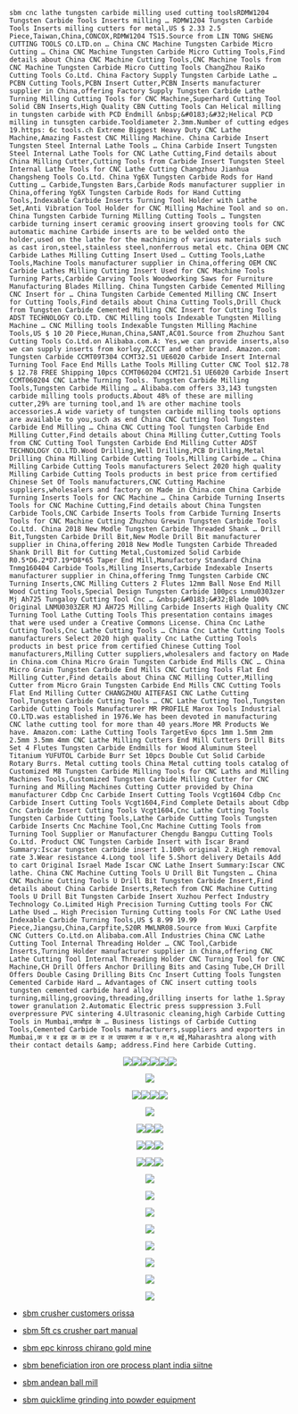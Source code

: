 
```
sbm cnc lathe tungsten carbide milling used cutting toolsRDMW1204 Tungsten Carbide Tools Inserts milling … RDMW1204 Tungsten Carbide Tools Inserts milling cutters for metal,US $ 2.33 2.5 Piece,Taiwan,China,CONCOX,RDMW1204 TS15.Source from LIN TONG SHENG CUTTING TOOLS CO.LTD.on … China CNC Machine Tungsten Carbide Micro Cutting … China CNC Machine Tungsten Carbide Micro Cutting Tools,Find details about China CNC Machine Cutting Tools,CNC Machine Tools from CNC Machine Tungsten Carbide Micro Cutting Tools ChangZhou RaiKo Cutting Tools Co.Ltd. China Factory Supply Tungsten Carbide Lathe … PCBN Cutting Tools,PCBN Insert Cutter,PCBN Inserts manufacturer supplier in China,offering Factory Supply Tungsten Carbide Lathe Turning Milling Cutting Tools for CNC Machine,Superhard Cutting Tool Solid CBN Inserts,High Quality CBN Cutting Tools Can Helical milling in tungsten carbide with PCD Endmill &nbsp;&#0183;&#32;Helical PCD milling in tunsgten carbide.Tooldiameter 2.3mm.Number of cutting edges 19.https: 6c tools.ch Extreme Biggest Heavy Duty CNC Lathe Machine,Amazing Fastest CNC Milling Machine. China Carbide Insert Tungsten Steel Internal Lathe Tools … China Carbide Insert Tungsten Steel Internal Lathe Tools for CNC Lathe Cutting,Find details about China Milling Cutter,Cutting Tools from Carbide Insert Tungsten Steel Internal Lathe Tools for CNC Lathe Cutting Changzhou Jianhua Changsheng Tools Co.Ltd. China Yg6X Tungsten Carbide Rods for Hand Cutting … Carbide,Tungsten Bars,Carbide Rods manufacturer supplier in China,offering Yg6X Tungsten Carbide Rods for Hand Cutting Tools,Indexable Carbide Inserts Turning Tool Holder with Lathe Set,Anti Vibration Tool Holder for CNC Milling Machine Tool and so on. China Tungsten Carbide Turning Milling Cutting Tools … Tungsten carbide turning insert ceramic grooving insert grooving tools for CNC automatic machine Carbide inserts are to be welded onto the holder,used on the lathe for the machining of various materials such as cast iron,steel,stainless steel,nonferrous metal etc. China OEM CNC Carbide Lathes Milling Cutting Insert Used … Cutting Tools,Lathe Tools,Machine Tools manufacturer supplier in China,offering OEM CNC Carbide Lathes Milling Cutting Insert Used for CNC Machine Tools Turning Parts,Carbide Carving Tools Woodworking Saws for Furniture Manufacturing Blades Milling. China Tungsten Carbide Cemented Milling CNC Insert for … China Tungsten Carbide Cemented Milling CNC Insert for Cutting Tools,Find details about China Cutting Tools,Drill Chuck from Tungsten Carbide Cemented Milling CNC Insert for Cutting Tools ADST TECHNOLOGY CO.LTD. CNC Milling tools Indexable Tungsten Milling Machine … CNC Milling tools Indexable Tungsten Milling Machine Tools,US $ 10 20 Piece,Hunan,China,SANT,AC01.Source from Zhuzhou Sant Cutting Tools Co.Ltd.on Alibaba.com.A: Yes,we can provide inserts,also we can supply inserts from korloy,ZCCCT and other brand. Amazon.com: Tungsten Carbide CCMT09T304 CCMT32.51 UE6020 Carbide Insert Internal Turning Tool Face End Mills Lathe Tools Milling Cutter CNC Tool $12.78 $ 12.78 FREE Shipping 10pcs CCMT060204 CCMT21.51 UE6020 Carbide Insert CCMT060204 CNC Lathe Turning Tools. Tungsten Carbide Milling Tools,Tungsten Carbide Milling … Alibaba.com offers 33,143 tungsten carbide milling tools products.About 48% of these are milling cutter,29% are turning tool,and 1% are other machine tools accessories.A wide variety of tungsten carbide milling tools options are available to you,such as end China CNC Cutting Tool Tungsten Carbide End Milling … China CNC Cutting Tool Tungsten Carbide End Milling Cutter,Find details about China Milling Cutter,Cutting Tools from CNC Cutting Tool Tungsten Carbide End Milling Cutter ADST TECHNOLOGY CO.LTD.Wood Drilling,Well Drilling,PCB Drilling,Metal Drilling China Milling Carbide Cutting Tools,Milling Carbide … China Milling Carbide Cutting Tools manufacturers Select 2020 high quality Milling Carbide Cutting Tools products in best price from certified Chinese Set Of Tools manufacturers,CNC Cutting Machine suppliers,wholesalers and factory on Made in China.com China Carbide Turning Inserts Tools for CNC Machine … China Carbide Turning Inserts Tools for CNC Machine Cutting,Find details about China Tungsten Carbide Tools,CNC Carbide Inserts Tools from Carbide Turning Inserts Tools for CNC Machine Cutting Zhuzhou Grewin Tungsten Carbide Tools Co.Ltd. China 2018 New Modle Tungsten Carbide Threaded Shank … Drill Bit,Tungsten Carbide Drill Bit,New Modle Drill Bit manufacturer supplier in China,offering 2018 New Modle Tungsten Carbide Threaded Shank Drill Bit for Cutting Metal,Customized Solid Carbide R0.5*D6.2*D7.19*D8*65 Taper End Mill,Manufactory Standard China Tnmg160404 Carbide Tools,Milling Inserts,Carbide Indexable Inserts manufacturer supplier in China,offering Tnmg Tungsten Carbide CNC Turning Inserts,CNC Milling Cutters 2 Flutes 12mm Ball Nose End Mill Wood Cutting Tools,Special Design Tungsten Carbide 100pcs Lnmu0303zer Mj Ah725 Tungaloy Cutting Tool Cnc … &nbsp;&#0183;&#32;Blade 100% Original LNMU0303ZER MJ AH725 Milling Carbide Inserts High Quality CNC Turning Tool Lathe Cutting Tools This presentation contains images that were used under a Creative Commons License. China Cnc Lathe Cutting Tools,Cnc Lathe Cutting Tools … China Cnc Lathe Cutting Tools manufacturers Select 2020 high quality Cnc Lathe Cutting Tools products in best price from certified Chinese Cutting Tool manufacturers,Milling Cutter suppliers,wholesalers and factory on Made in China.com China Micro Grain Tungsten Carbide End Mills CNC … China Micro Grain Tungsten Carbide End Mills CNC Cutting Tools Flat End Milling Cutter,Find details about China CNC Milling Cutter,Milling Cutter from Micro Grain Tungsten Carbide End Mills CNC Cutting Tools Flat End Milling Cutter CHANGZHOU AITEFASI CNC Lathe Cutting Tool,Tungsten Carbide Cutting Tools … CNC Lathe Cutting Tool,Tungsten Carbide Cutting Tools Manufacturer MR PROFILE Marox Tools Industrial CO.LTD.was established in 1976.We has been devoted in manufacturing CNC lathe cutting tool for more than 40 years.More MR Products We have. Amazon.com: Lathe Cutting Tools TargetEvo 6pcs 1mm 1.5mm 2mm 2.5mm 3.5mm 4mm CNC Lathe Milling Cutters End Mill Cutters Drill Bits Set 4 Flutes Tungsten Carbide Endmills for Wood Aluminum Steel Titanium YUFUTOL Carbide Burr Set 10pcs Double Cut Solid Carbide Rotary Burrs. Metal cutting tools China Metal cutting tools catalog of Customized M8 Tungsten Carbide Milling Tools for CNC Laths and Milling Machines Tools,Customized Tungsten Carbide Milling Cutter for CNC Turning and Milling Machines Cutting Cutter provided by China manufacturer Cdbp Cnc Carbide Insert Cutting Tools Vcgt1604 Cdbp Cnc Carbide Insert Cutting Tools Vcgt1604,Find Complete Details about Cdbp Cnc Carbide Insert Cutting Tools Vcgt1604,Cnc Lathe Cutting Tools Tungsten Carbide Cutting Tools,Lathe Carbide Cutting Tools Tungsten Carbide Inserts Cnc Machine Tool,Cnc Machine Cutting Tools from Turning Tool Supplier or Manufacturer Chengdu Bangpu Cutting Tools Co.Ltd. Product CNC Tungsten Carbide Insert with Iscar Brand Summary:Iscar tungsten carbide insert 1.100% original 2.High removal rate 3.Wear resistance 4.Long tool life 5.Short delivery Details Add to cart Original Israel Made Iscar CNC Lathe Insert Summary:Iscar CNC lathe. China CNC Machine Cutting Tools U Drill Bit Tungsten … China CNC Machine Cutting Tools U Drill Bit Tungsten Carbide Insert,Find details about China Carbide Inserts,Retech from CNC Machine Cutting Tools U Drill Bit Tungsten Carbide Insert Xuzhou Perfect Industry Technology Co.Limited High Precision Turning Cutting tools For CNC Lathe Used … High Precision Turning Cutting tools For CNC Lathe Used Indexable Carbide Turning Tools,US $ 8.99 19.99 Piece,Jiangsu,China,Carpfite,S20R MWLNR08.Source from Wuxi Carpfite CNC Cutters Co.Ltd.on Alibaba.com.All Industries China CNC Lathe Cutting Tool Internal Threading Holder … CNC Tool,Carbide Inserts,Turning Holder manufacturer supplier in China,offering CNC Lathe Cutting Tool Internal Threading Holder CNC Turning Tool for CNC Machine,CH Drill Offers Anchor Drilling Bits and Casing Tube,CH Drill Offers Double Casing Drilling Bits Cnc Insert Cutting Tools Tungsten Cemented Carbide Hard … Advantages of CNC insert cutting tools tungsten cemented carbide hard alloy turning,milling,grooving,threading,drilling inserts for lathe 1.Spray tower granulation 2.Automatic Electric press suppression 3.Full overpressure PVC sintering 4.Ultrasonic cleaning,high Carbide Cutting Tools in Mumbai,कार्बाइड के … Business listings of Carbide Cutting Tools,Cemented Carbide Tools manufacturers,suppliers and exporters in Mumbai,क र ब इड क क टन व ल उपकरण व क र त,म बई,Maharashtra along with their contact details &amp; address.Find here Carbide Cutting. 
```

<div align="center">
  
<a rel="nofollow" href="https://m.shibang-china.com?f=github&k=sbm+cnc+lathe+tungsten+carbide+milling+used+cutting+tools"><img src="https://static.shibang-china.com/en/l.png"></a><img src="https://static.shibang-china.com/en/hw.png"><a rel="nofollow" href="https://m.shibang-china.com/product/?f=github&k=sbm+cnc+lathe+tungsten+carbide+milling+used+cutting+tools"><img src="https://static.shibang-china.com/en/p.png"></a><a rel="nofollow" href="https://m.shibang-china.com/cases/?f=github&k=sbm+cnc+lathe+tungsten+carbide+milling+used+cutting+tools"><img src="https://static.shibang-china.com/en/c.png"></a><a rel="nofollow" href="https://m.shibang-china.com/news/?f=github&k=sbm+cnc+lathe+tungsten+carbide+milling+used+cutting+tools"><img src="https://static.shibang-china.com/en/n.png"></a><a rel="nofollow" href="https://m.shibang-china.com?f=github&k=sbm+cnc+lathe+tungsten+carbide+milling+used+cutting+tools"><img src="https://static.shibang-china.com/en/m.png"></a>

<a rel="nofollow" href="https://m.shibang-china.com/product/?f=github&k=sbm+cnc+lathe+tungsten+carbide+milling+used+cutting+tools"><img src="https://static.shibang-china.com/en/b.jpg"></a>
  
<a rel="nofollow" href="https://m.shibang-china.com/solution-aggregate.html?f=github&k=sbm+cnc+lathe+tungsten+carbide+milling+used+cutting+tools"><img src="https://static.shibang-china.com/en/a.jpg"></a><a rel="nofollow" href="https://m.shibang-china.com/solution-mine.html?f=github&k=sbm+cnc+lathe+tungsten+carbide+milling+used+cutting+tools"><img src="https://static.shibang-china.com/en/m.jpg"></a><a rel="nofollow" href="https://m.shibang-china.com/solution-mill.html?f=github&k=sbm+cnc+lathe+tungsten+carbide+milling+used+cutting+tools"><img src="https://static.shibang-china.com/en/g.jpg"></a><a rel="nofollow" href="https://m.shibang-china.com/solution-epc.html?f=github&k=sbm+cnc+lathe+tungsten+carbide+milling+used+cutting+tools"><img src="https://static.shibang-china.com/en/e.jpg"></a>

<a rel="nofollow" href="https://m.shibang-china.com/product/?f=github&k=sbm+cnc+lathe+tungsten+carbide+milling+used+cutting+tools"><img src="https://static.shibang-china.com/en/a-p.png"></a>

<a rel="nofollow" href="https://m.shibang-china.com/product/crusher/c6x.html?f=github&k=sbm+cnc+lathe+tungsten+carbide+milling+used+cutting+tools"><img src="https://static.shibang-china.com/en/j.jpg"></a><a rel="nofollow" href="https://m.shibang-china.com/product/crusher/ci5x.html?f=github&k=sbm+cnc+lathe+tungsten+carbide+milling+used+cutting+tools"><img src="https://static.shibang-china.com/en/i.jpg"></a><a rel="nofollow" href="https://m.shibang-china.com/product/crusher/hst.html?f=github&k=sbm+cnc+lathe+tungsten+carbide+milling+used+cutting+tools"><img src="https://static.shibang-china.com/en/c.jpg"></a>

<a rel="nofollow" href="https://m.shibang-china.com/product/mill/mtw.html?f=github&k=sbm+cnc+lathe+tungsten+carbide+milling+used+cutting+tools"><img src="https://static.shibang-china.com/en/mtw.jpg"></a><a rel="nofollow" href="https://m.shibang-china.com/product/mill/scm.html?f=github&k=sbm+cnc+lathe+tungsten+carbide+milling+used+cutting+tools"><img src="https://static.shibang-china.com/en/scm.jpg"></a><a rel="nofollow" href="https://m.shibang-china.com/product/mill/lm.html?f=github&k=sbm+cnc+lathe+tungsten+carbide+milling+used+cutting+tools"><img src="https://static.shibang-china.com/en/lm.jpg"></a>

<a rel="nofollow" href="https://m.shibang-china.com/product/sand/vsi6x.html?f=github&k=sbm+cnc+lathe+tungsten+carbide+milling+used+cutting+tools"><img src="https://static.shibang-china.com/en/6x.jpg"></a><a rel="nofollow" href="https://m.shibang-china.com/product/sand/vu.html?f=github&k=sbm+cnc+lathe+tungsten+carbide+milling+used+cutting+tools"><img src="https://static.shibang-china.com/en/vu.jpg"></a><a rel="nofollow" href="https://m.shibang-china.com/product/mobile/klun.html?f=github&k=sbm+cnc+lathe+tungsten+carbide+milling+used+cutting+tools"><img src="https://static.shibang-china.com/en/k.jpg"></a>

<a rel="nofollow" href="https://m.shibang-china.com/cases/?f=github&k=sbm+cnc+lathe+tungsten+carbide+milling+used+cutting+tools"><img src="https://static.shibang-china.com/en/case.png"></a>

<a rel="nofollow" href="https://m.shibang-china.com/cases/aggregate/202.html?f=github&k=sbm+cnc+lathe+tungsten+carbide+milling+used+cutting+tools"><img src="https://static.shibang-china.com/en/c-1.jpg"></a>

<a rel="nofollow" href="https://m.shibang-china.com/cases/aggregate/203.html?f=github&k=sbm+cnc+lathe+tungsten+carbide+milling+used+cutting+tools"><img src="https://static.shibang-china.com/en/c-2.jpg"></a>

<a rel="nofollow" href="https://m.shibang-china.com/cases/mill/123.html?f=github&k=sbm+cnc+lathe+tungsten+carbide+milling+used+cutting+tools"><img src="https://static.shibang-china.com/en/c-3.jpg"></a>

<a rel="nofollow" href="https://m.shibang-china.com/contact_us.html?f=github&k=sbm+cnc+lathe+tungsten+carbide+milling+used+cutting+tools"><img src="https://static.shibang-china.com/en/contact.png"></a>

<a rel="nofollow" href="https://swt.shibang-china.com/?f=github&k=sbm+cnc+lathe+tungsten+carbide+milling+used+cutting+tools"><img src="https://static.shibang-china.com/en/chat.png"></a>

<a rel="nofollow" href="https://whatsapp.shibangsoft.com/WhatsApp.php?f=github&k=sbm+cnc+lathe+tungsten+carbide+milling+used+cutting+tools"><img src="https://static.shibang-china.com/en/whatsapp.png"></a>

<a rel="nofollow" href="https://m.shibang-china.com/?f=github&k=sbm+cnc+lathe+tungsten+carbide+milling+used+cutting+tools"><img src="https://static.shibang-china.com/en/website.png"></a>

</div>


* [sbm crusher customers orissa](sbm%20crusher%20customers%20orissa.md)

* [sbm 5ft cs crusher part manual](sbm%205ft%20cs%20crusher%20part%20manual.md)

* [sbm epc kinross chirano gold mine](sbm%20epc%20kinross%20chirano%20gold%20mine.md)

* [sbm beneficiation iron ore process plant india siitne](sbm%20beneficiation%20iron%20ore%20process%20plant%20india%20siitne.md)

* [sbm andean ball mill](sbm%20andean%20ball%20mill.md)

* [sbm quicklime grinding into powder equipment](sbm%20quicklime%20grinding%20into%20powder%20equipment.md)